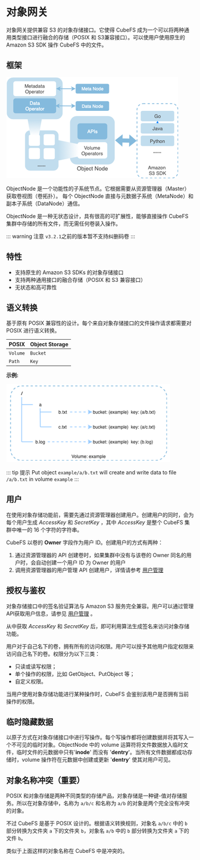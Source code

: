 # 对象网关

对象网关提供兼容 S3 的对象存储接口。它使得 CubeFS 成为一个可以将两种通用类型接口进行融合的存储（POSIX 和 S3兼容接口）。可以使用户使用原生的 Amazon S3 SDK 操作 CubeFS 中的文件。

## 框架

![image](../pic/cfs-object-subsystem-structure.png)

ObjectNode 是一个功能性的子系统节点。它根据需要从资源管理器（Master）获取卷视图（卷拓扑）。 每个 ObjectNode 直接与元数据子系统（MetaNode）和副本子系统（DataNode）通信。

ObjectNode 是一种无状态设计，具有很高的可扩展性，能够直接操作 CubeFS 集群中存储的所有文件，而无需任何卷装入操作。

::: warning 注意
`v3.2.1`之前的版本暂不支持纠删码卷
:::

## 特性

- 支持原生的 Amazon S3 SDKs 的对象存储接口
- 支持两种通用接口的融合存储（POSIX 和 S3 兼容接口）
- 无状态和高可靠性

## 语义转换

基于原有 POSIX 兼容性的设计。每个来自对象存储接口的文件操作请求都需要对 POSIX 进行语义转换。

| POSIX    | Object Storage |
|----------|----------------|
| `Volume` | `Bucket`       |
| `Path`   | `Key`          |

**示例:**

![image](../pic/cfs-object-subsystem-semantic.png)

::: tip 提示
Put object `example/a/b.txt` will create and write data to file
`/a/b.txt` in volume `example`
:::

## 用户

在使用对象存储功能前，需要先通过资源管理器创建用户。创建用户的同时，会为每个用户生成 *AccessKey* 和 *SecretKey* ，其中 *AccessKey* 是整个 CubeFS 集群中唯一的 16 个字符的字符串。

CubeFS 以卷的 **Owner** 字段作为用户 ID。创建用户的方式有两种：

1. 通过资源管理器的 API 创建卷时，如果集群中没有与该卷的 Owner 同名的用户时，会自动创建一个用户 ID 为 Owner 的用户
2. 调用资源管理器的用户管理 API 创建用户，详情请参考 [用户管理](../dev-guide/admin-api/master/user.md)

## 授权与鉴权

对象存储接口中的签名验证算法与 Amazon S3 服务完全兼容。用户可以通过管理API获取用户信息，请参见 [用户管理](../dev-guide/admin-api/master/user.md) 。

从中获取 *AccessKey* 和 *SecretKey* 后，即可利用算法生成签名来访问对象存储功能。

用户对于自己名下的卷，拥有所有的访问权限。用户可以授予其他用户指定权限来访问自己名下的卷。权限分为以下三类：

- 只读或读写权限；
- 单个操作的权限，比如 GetObject、PutObject 等；
- 自定义权限。

当用户使用对象存储功能进行某种操作时，CubeFS 会鉴别该用户是否拥有当前操作的权限。

## 临时隐藏数据

以原子方式在对象存储接口中进行写操作。每个写操作都将创建数据并将其写入一个不可见的临时对象。ObjectNode 中的 volume 运算符将文件数据放入临时文件，临时文件的元数据中只有'**inode**' 而没有 '**dentry**'。当所有文件数据都成功存储时，volume 操作符在元数据中创建或更新 '**dentry**' 使其对用户可见。

## 对象名称冲突（重要）

POSIX 和对象存储是两种不同类型的存储产品，对象存储是一种键-值对存储服务。所以在对象存储中，名称为 `a/b/c` 和名称为 `a/b` 的对象是两个完全没有冲突的对象。

不过 CubeFS 是基于 POSIX 设计的。根据语义转换规则，对象名 `a/b/c` 中的 `b` 部分转换为文件夹 `a` 下的文件夹 `b`，对象名 `a/b` 中的 `b` 部分转换为文件夹 `a` 下的文件 `b`。

类似于上面这样的对象名称在 CubeFS 中是冲突的。
